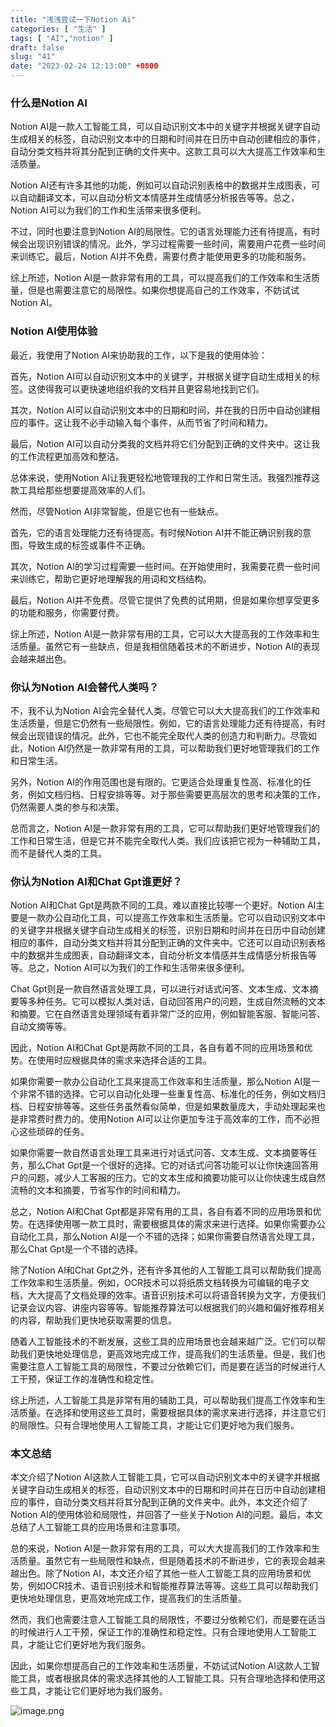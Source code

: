 ```yaml
---
title: "浅浅尝试一下Notion Ai"
categories: [ "生活" ]
tags: [ "AI","notion" ]
draft: false
slug: "41"
date: "2023-02-24 12:13:00" +0800
---
```




### 什么是Notion AI

Notion AI是一款人工智能工具，可以自动识别文本中的关键字并根据关键字自动生成相关的标签，自动识别文本中的日期和时间并在日历中自动创建相应的事件，自动分类文档并将其分配到正确的文件夹中。这款工具可以大大提高工作效率和生活质量。

Notion AI还有许多其他的功能，例如可以自动识别表格中的数据并生成图表，可以自动翻译文本，可以自动分析文本情感并生成情感分析报告等等。总之，Notion AI可以为我们的工作和生活带来很多便利。

不过，同时也要注意到Notion AI的局限性。它的语言处理能力还有待提高，有时候会出现识别错误的情况。此外，学习过程需要一些时间，需要用户花费一些时间来训练它。最后，Notion AI并不免费，需要付费才能使用更多的功能和服务。

综上所述，Notion AI是一款非常有用的工具，可以提高我们的工作效率和生活质量，但是也需要注意它的局限性。如果你想提高自己的工作效率，不妨试试Notion AI。

### Notion AI使用体验

最近，我使用了Notion AI来协助我的工作，以下是我的使用体验：

首先，Notion AI可以自动识别文本中的关键字，并根据关键字自动生成相关的标签。这使得我可以更快速地组织我的文档并且更容易地找到它们。

其次，Notion AI可以自动识别文本中的日期和时间，并在我的日历中自动创建相应的事件。这让我不必手动输入每个事件，从而节省了时间和精力。

最后，Notion AI可以自动分类我的文档并将它们分配到正确的文件夹中。这让我的工作流程更加高效和整洁。

总体来说，使用Notion AI让我更轻松地管理我的工作和日常生活。我强烈推荐这款工具给那些想要提高效率的人们。

然而，尽管Notion AI非常智能，但是它也有一些缺点。

首先，它的语言处理能力还有待提高。有时候Notion AI并不能正确识别我的意图，导致生成的标签或事件不正确。

其次，Notion AI的学习过程需要一些时间。在开始使用时，我需要花费一些时间来训练它，帮助它更好地理解我的用词和文档结构。

最后，Notion AI并不免费。尽管它提供了免费的试用期，但是如果你想享受更多的功能和服务，你需要付费。

综上所述，Notion AI是一款非常有用的工具，它可以大大提高我的工作效率和生活质量。虽然它有一些缺点，但是我相信随着技术的不断进步，Notion AI的表现会越来越出色。

### 你认为Notion AI会替代人类吗？

不，我不认为Notion AI会完全替代人类。尽管它可以大大提高我们的工作效率和生活质量，但是它仍然有一些局限性。例如，它的语言处理能力还有待提高，有时候会出现错误的情况。此外，它也不能完全取代人类的创造力和判断力。尽管如此，Notion AI仍然是一款非常有用的工具，可以帮助我们更好地管理我们的工作和日常生活。

另外，Notion AI的作用范围也是有限的。它更适合处理重复性高、标准化的任务，例如文档归档、日程安排等等。对于那些需要更高层次的思考和决策的工作，仍然需要人类的参与和决策。

总而言之，Notion AI是一款非常有用的工具，它可以帮助我们更好地管理我们的工作和日常生活，但是它并不能完全取代人类。我们应该把它视为一种辅助工具，而不是替代人类的工具。

### 你认为Notion AI和Chat Gpt谁更好？

Notion AI和Chat Gpt是两款不同的工具，难以直接比较哪一个更好。Notion AI主要是一款办公自动化工具，可以提高工作效率和生活质量。它可以自动识别文本中的关键字并根据关键字自动生成相关的标签，识别日期和时间并在日历中自动创建相应的事件，自动分类文档并将其分配到正确的文件夹中。它还可以自动识别表格中的数据并生成图表，自动翻译文本，自动分析文本情感并生成情感分析报告等等。总之，Notion AI可以为我们的工作和生活带来很多便利。

Chat Gpt则是一款自然语言处理工具，可以进行对话式问答、文本生成、文本摘要等多种任务。它可以模拟人类对话，自动回答用户的问题，生成自然流畅的文本和摘要。它在自然语言处理领域有着非常广泛的应用，例如智能客服、智能问答、自动文摘等等。

因此，Notion AI和Chat Gpt是两款不同的工具，各自有着不同的应用场景和优势。在使用时应根据具体的需求来选择合适的工具。

如果你需要一款办公自动化工具来提高工作效率和生活质量，那么Notion AI是一个非常不错的选择。它可以自动化处理一些重复性高、标准化的任务，例如文档归档、日程安排等等。这些任务虽然看似简单，但是如果数量庞大，手动处理起来也是非常费时费力的。使用Notion AI可以让你更加专注于高效率的工作，而不必担心这些琐碎的任务。

如果你需要一款自然语言处理工具来进行对话式问答、文本生成、文本摘要等任务，那么Chat Gpt是一个很好的选择。它的对话式问答功能可以让你快速回答用户的问题，减少人工客服的压力。它的文本生成和摘要功能可以让你快速生成自然流畅的文本和摘要，节省写作的时间和精力。

总之，Notion AI和Chat Gpt都是非常有用的工具，各自有着不同的应用场景和优势。在选择使用哪一款工具时，需要根据具体的需求来进行选择。如果你需要办公自动化工具，那么Notion AI是一个不错的选择；如果你需要自然语言处理工具，那么Chat Gpt是一个不错的选择。

除了Notion AI和Chat Gpt之外，还有许多其他的人工智能工具可以帮助我们提高工作效率和生活质量。例如，OCR技术可以将纸质文档转换为可编辑的电子文档，大大提高了文档处理的效率。语音识别技术可以将语音转换为文字，方便我们记录会议内容、讲座内容等等。智能推荐算法可以根据我们的兴趣和偏好推荐相关的内容，帮助我们更快地获取需要的信息。

随着人工智能技术的不断发展，这些工具的应用场景也会越来越广泛。它们可以帮助我们更快地处理信息，更高效地完成工作，提高我们的生活质量。但是，我们也需要注意人工智能工具的局限性，不要过分依赖它们，而是要在适当的时候进行人工干预，保证工作的准确性和稳定性。

综上所述，人工智能工具是非常有用的辅助工具，可以帮助我们提高工作效率和生活质量。在选择和使用这些工具时，需要根据具体的需求来进行选择，并注意它们的局限性。只有合理地使用人工智能工具，才能让它们更好地为我们服务。

### 本文总结

本文介绍了Notion AI这款人工智能工具，它可以自动识别文本中的关键字并根据关键字自动生成相关的标签，自动识别文本中的日期和时间并在日历中自动创建相应的事件，自动分类文档并将其分配到正确的文件夹中。此外，本文还介绍了Notion AI的使用体验和局限性，并回答了一些关于Notion AI的问题。最后，本文总结了人工智能工具的应用场景和注意事项。

总的来说，Notion AI是一款非常有用的工具，可以大大提高我们的工作效率和生活质量。虽然它有一些局限性和缺点，但是随着技术的不断进步，它的表现会越来越出色。除了Notion AI，本文还介绍了其他一些人工智能工具的应用场景和优势，例如OCR技术、语音识别技术和智能推荐算法等等。这些工具可以帮助我们更快地处理信息，更高效地完成工作，提高我们的生活质量。

然而，我们也需要注意人工智能工具的局限性，不要过分依赖它们，而是要在适当的时候进行人工干预，保证工作的准确性和稳定性。只有合理地使用人工智能工具，才能让它们更好地为我们服务。

因此，如果你想提高自己的工作效率和生活质量，不妨试试Notion AI这款人工智能工具，或者根据具体的需求选择其他的人工智能工具。只有合理地选择和使用这些工具，才能让它们更好地为我们服务。


![image.png](https://blog.wangyunzi.com/2023/02/7cbe5c5060155b4b1c1f6f647abb18a5.png)

